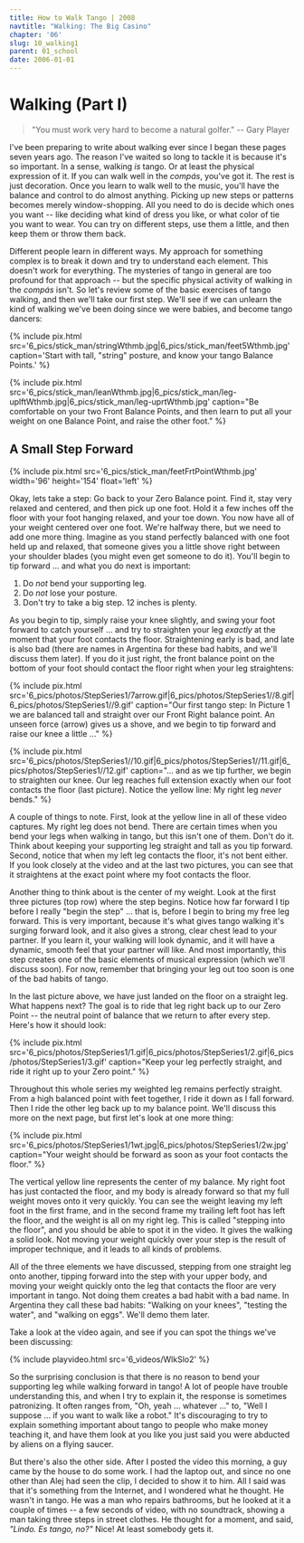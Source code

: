 ```yaml
---
title: How to Walk Tango | 2008
navtitle: "Walking: The Big Casino"
chapter: '06'
slug: 10_walking1
parent: 01_school
date: 2006-01-01
---
```


# Walking (Part I)

>"You must work very hard to become a natural golfer."
>-- Gary Player

I've been preparing to write about walking ever since I began these pages seven years ago.
The reason I've waited so long to tackle it is because it's so important.
In a sense, walking _is_ tango.
Or at least the physical expression of it.
If you can walk well in the _compás_, you've got it.
The rest is just decoration.
Once you learn to walk well to the music, you'll have the balance and control to do almost anything.
Picking up new steps or patterns becomes merely window-shopping.
All you need to do is decide which ones you want -- like deciding what kind of dress you like, or what color of tie you want to wear.
You can try on different steps, use them a little, and then keep them or throw them back.

Different people learn in different ways.
My approach for something complex is to break it down and try to understand each element.
This doesn't work for everything.
The mysteries of tango in general are too profound for that approach -- but the specific physical activity of walking in the _compás_ isn't.
So let's review some of the basic exercises of tango walking, and then we'll take our first step.
We'll see if we can unlearn the kind of walking we've been doing since we were babies, and become tango dancers:

{% include pix.html
src='6_pics/stick_man/stringWthmb.jpg|6_pics/stick_man/feet5Wthmb.jpg'
caption='Start with tall, "string" posture, and know your tango Balance Points.'
%}

{% include pix.html
src='6_pics/stick_man/leanWthmb.jpg|6_pics/stick_man/leg-uplftWthmb.jpg|6_pics/stick_man/leg-uprtWthmb.jpg'
caption="Be comfortable on your two Front Balance Points, and then learn to put all your weight on one Balance Point, and raise the other foot."
%}

## A Small Step Forward

{% include pix.html
src='6_pics/stick_man/feetFrtPointWthmb.jpg'
width='96' height='154' float='left'
%}

Okay, lets take a step: Go back to your Zero Balance point.
Find it, stay very relaxed and centered, and then pick up one foot.
Hold it a few inches off the floor with your foot hanging relaxed, and your toe down.
You now have all of your weight centered over one foot.
We're halfway there, but we need to add one more thing.
Imagine as you stand perfectly balanced with one foot held up and relaxed, that someone gives you a little shove right between your shoulder blades (you might even get someone to do it). You'll begin to tip forward ... and what you do next is important:

1. Do _not_ bend your supporting leg.
2. Do _not_ lose your posture.
3. Don't try to take a big step. 12 inches is plenty.

As you begin to tip, simply raise your knee slightly, and swing your foot forward to catch yourself ... and try to straighten your leg _exactly_ at the moment that your foot contacts the floor.
Straightening early is bad, and late is also bad (there are names in Argentina for these bad habits, and we'll discuss them later). If you do it just right, the front balance point on the bottom of your foot should contact the floor right when your leg straightens:

{% include pix.html
src='6_pics/photos/StepSeries1/7arrow.gif|6_pics/photos/StepSeries1//8.gif|6_pics/photos/StepSeries1//9.gif'
caption="Our first tango step:  In Picture 1 we are balanced tall and straight over our Front Right balance point. An unseen force (arrow) gives us a shove, and we begin to tip forward and raise our knee a little ..."
%}

{% include pix.html
src='6_pics/photos/StepSeries1//10.gif|6_pics/photos/StepSeries1//11.gif|6_pics/photos/StepSeries1//12.gif'
caption="... and as we tip further, we begin to straighten our knee. Our leg reaches full extension exactly when our foot contacts the floor (last picture).  Notice the yellow line:  My right leg _never_ bends."
%}

A couple of things to note. First, look at the yellow line in all of these video captures. My right leg does not bend.
There are certain times when you bend your legs when walking in tango, but this isn't one of them. Don't do it.
Think about keeping your supporting leg straight and tall as you tip forward.
Second, notice that when my left leg contacts the floor, it's not bent either.
If you look closely at the video and at the last two pictures, you can see that it straightens at the exact point where my foot contacts the floor.

Another thing to think about is the center of my weight.
Look at the first three pictures (top row) where the step begins.
Notice how far forward I tip before I really "begin the step" ... that is, before I begin to bring my free leg forward.
This is very important, because it's what gives tango walking it's surging forward look, and it also gives a strong, clear chest lead to your partner.
If you learn it, your walking will look dynamic, and it will have a dynamic, smooth feel that your partner will like.
And most importantly, this step creates one of the basic elements of musical expression (which we'll discuss soon).
For now, remember that bringing your leg out too soon is one of the bad habits of tango.

In the last picture above, we have just landed on the floor on a straight leg. What happens next?
The goal is to ride that leg right back up to our Zero Point -- the neutral point of balance that we return to after every step.
Here's how it should look:

{% include pix.html
src='6_pics/photos/StepSeries1/1.gif|6_pics/photos/StepSeries1/2.gif|6_pics/photos/StepSeries1/3.gif'
caption="Keep your leg perfectly straight, and ride it right up to your Zero point."
%}

Throughout this whole series my weighted leg remains perfectly straight.
From a high balanced point with feet together, I ride it down as I fall forward.
Then I ride the other leg back up to my balance point.
We'll discuss this more on the next page, but first let's look at one more thing:

{% include pix.html
src='6_pics/photos/StepSeries1/1wt.jpg|6_pics/photos/StepSeries1/2w.jpg'
caption="Your weight should be forward as soon as your foot contacts the floor."
%}

The vertical yellow line represents the center of my balance.
My right foot has just contacted the floor, and my body is already forward so that my full weight moves onto it very quickly.
You can see the weight leaving my left foot in the first frame, and in the second frame my trailing left foot has left the floor, and the weight is all on my right leg.
This is called "stepping into the floor", and you should be able to spot it in the video.
It gives the walking a solid look.
Not moving your weight quickly over your step is the result of improper technique, and it leads to all kinds of problems.

All of the three elements we have discussed, stepping from one straight leg onto another, tipping forward into the step with your upper body, and moving your weight quickly onto the leg that contacts the floor are very important in tango.
Not doing them creates a bad habit with a bad name.
In Argentina they call these bad habits: "Walking on your knees", "testing the water", and "walking on eggs". We'll demo them later.

Take a look at the video again, and see if you can spot the things we've been discussing:

{% include playvideo.html
src='6_videos/WlkSlo2'
%}

So the surprising conclusion is that there is no reason to bend your supporting leg while walking forward in tango!
A lot of people have trouble understanding this, and when I try to explain it, the response is sometimes patronizing.
It often ranges from, "Oh, yeah ... whatever ..." to, "Well I suppose ... if you want to walk like a robot."
It's discouraging to try to explain something important about tango to people who make money teaching it, and have them look at you like you just said you were abducted by aliens on a flying saucer.

But there's also the other side.
After I posted the video this morning, a guy came by the house to do some work.
I had the laptop out, and since no one other than Alej had seen the clip, I decided to show it to him.
All I said was that it's something from the Internet, and I wondered what he thought.
He wasn't in tango.
He was a man who repairs bathrooms, but he looked at it a couple of times -- a few seconds of video, with no soundtrack, showing a man taking three steps in street clothes.
He thought for a moment, and said, _"Lindo.
Es tango, no?"_  Nice!  At least somebody gets it.
